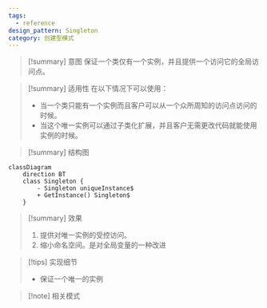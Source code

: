 ```yaml
---
tags:
  - reference
design_pattern: Singleton
category: 创建型模式
---
```

> [!summary] 意图
> 保证一个类仅有一个实例，并且提供一个访问它的全局访问点。

> [!summary] 适用性
> 在以下情况下可以使用：
> - 当一个类只能有一个实例而且客户可以从一个众所周知的访问点访问的时候。
> - 当这个唯一实例可以通过子类化扩展，并且客户无需更改代码就能使用实例的时候。

> [!summary] 结构图

```mermaid
classDiagram
	direction BT
	class Singleton {
		- Singleton uniqueInstance$
		+ GetInstance() Singleton$
	}
```

> [!summary] 效果
> 1. 提供对唯一实例的受控访问。
> 2. 缩小命名空间。是对全局变量的一种改进

> [!tips] 实现细节
> - 保证一个唯一的实例

> [!note] 相关模式
